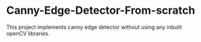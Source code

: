 # Canny-Edge-Detector-From-scratch
This project implements canny edge detector without using any inbulit openCV libraries.
